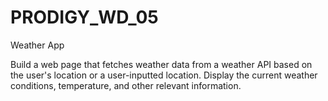 # PRODIGY_WD_05

Weather App

Build a web page that fetches weather data from a weather API based on the user's location or a user-inputted location. Display the current weather conditions, temperature, and other relevant information.
